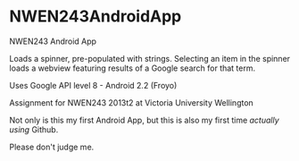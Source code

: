 NWEN243AndroidApp
=================

NWEN243 Android App

Loads a spinner, pre-populated with strings. Selecting an item in the spinner loads a webview featuring 
results of a Google search for that term.

Uses Google API level 8 - Android 2.2 (Froyo)

Assignment for NWEN243 2013t2 at Victoria University Wellington

Not only is this my first Android App, but this is also my first time *actually using* Github.

Please don't judge me.
